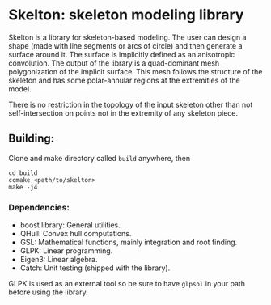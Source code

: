 # Skelton: skeleton modeling library

Skelton is a library for skeleton-based modeling. The user can design a shape (made with line segments or arcs of circle) and then generate a surface around it. The surface is implicitly defined as an anisotropic convolution. The output of the library is a quad-dominant mesh polygonization of the implicit surface. This mesh follows the structure of the skeleton and has some polar-annular regions at the extremities of the model.

There is no restriction in the topology of the input skeleton other than not self-intersection on points not in the extremity of any skeleton piece.

## Building:

Clone and make directory called `build` anywhere, then

    cd build
    ccmake <path/to/skelton>
    make -j4    

### Dependencies:

* boost library: General utilities.
* QHull: Convex hull computations.
* GSL: Mathematical functions, mainly integration and root finding.
* GLPK: Linear programming.
* Eigen3: Linear algebra.
* Catch: Unit testing (shipped with the library).

GLPK is used as an external tool so be sure to have `glpsol` in your path before using the library.

